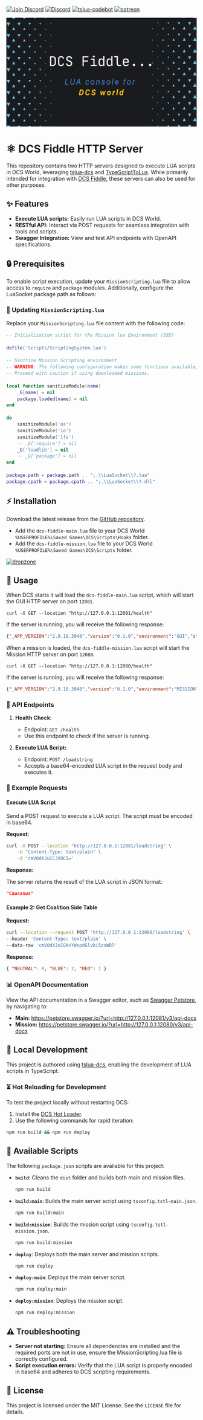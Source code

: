 [![Join Discord](https://img.shields.io/badge/Join-blue?logo=discord&label=Discord)](https://discord.gg/bT7BEHn5RD)
[![Discord](https://img.shields.io/discord/738118932937834566?logo=discord&label=Discord)](https://discord.com/channels/738118932937834566/1178991295260278785)
[![tslua-codebot](https://img.shields.io/badge/CodeBot-tslua%20dcs-blue?logo=openai)](https://chat.openai.com/g/g-6643nUbup-tslua-dcs-codebot)
[![patreon](https://img.shields.io/badge/Patreon-flyingdice-red?logo=patreon)](https://patreon.com/flyingdice)

![logo](index.png)

# ⚛️ DCS Fiddle HTTP Server

This repository contains two HTTP servers designed to execute LUA scripts in DCS World, leveraging [tslua-dcs](https://tslua-dcs.pages.dev/) and [TypeScriptToLua](https://typescripttolua.github.io/). While primarily intended for integration with [DCS Fiddle](https://dcsfiddle.pages.dev/), these servers can also be used for other purposes.

## ✨ Features

- **Execute LUA scripts:** Easily run LUA scripts in DCS World.
- **RESTful API:** Interact via POST requests for seamless integration with tools and scripts.
- **Swagger Integration:** View and test API endpoints with OpenAPI specifications.

## 🔒 Prerequisites

To enable script execution, update your `MissionScripting.lua` file to allow access to `require` and `package` modules. Additionally, configure the LuaSocket package path as follows:

### 🔧 Updating `MissionScripting.lua`

Replace your `MissionScripting.lua` file content with the following code:

```lua
-- Initialization script for the Mission lua Environment (SSE)

dofile('Scripts/ScriptingSystem.lua')

-- Sanitize Mission Scripting environment
-- WARNING: The following configuration makes some functions available, potentially exposing risks.
-- Proceed with caution if using downloaded missions.

local function sanitizeModule(name)
    _G[name] = nil
    package.loaded[name] = nil
end

do
    sanitizeModule('os')
    sanitizeModule('io')
    sanitizeModule('lfs')
    -- _G['require'] = nil
    _G['loadlib'] = nil
    -- _G['package'] = nil
end

package.path = package.path .. ";.\\LuaSocket\\?.lua"
package.cpath = package.cpath .. ";.\\LuaSocket\\?.dll"
```

## ⚡️ Installation

Download the latest release from the [GitHub repository](https://github.com/flying-dice/dcsfiddle-server/releases).

- Add the `dcs-fiddle-main.lua` file to your DCS World `%USERPROFILE%\Saved Games\DCS\Scripts\Hooks` folder.
- Add the `dcs-fiddle-mission.lua` file to your DCS World `%USERPROFILE%\Saved Games\DCS\Scripts` folder.

[![dropzone](https://dcs-dropzone-registry-viewer.pages.dev/download.svg)](https://dcs-dropzone-registry-viewer.pages.dev/#/dcs-fiddle)

## 🚀 Usage

When DCS starts it will load the `dcs-fiddle-main.lua` script, which will start the GUI HTTP server on port `12081`. 

```shell
curl -X GET --location "http://127.0.0.1:12081/health"
```

If the server is running, you will receive the following response:
```json
{"_APP_VERSION":"2.9.10.3948","version":"0.1.0","environment":"GUI","status":"OK","_VERSION":"Lua 5.1","_ARCHITECTURE":"x86_64"}
```

When a mission is loaded, the `dcs-fiddle-mission.lua` script will start the Mission HTTP server on port `12080`.

```shell
curl -X GET --location "http://127.0.0.1:12080/health"
```

If the server is running, you will receive the following response:

```json
{"_APP_VERSION":"2.9.10.3948","version":"0.1.0","environment":"MISSION","status":"OK","_VERSION":"Lua 5.1","_ARCHITECTURE":"x86_64"}
```

### 🔄 API Endpoints

1. **Health Check:**
    - Endpoint: `GET /health`
    - Use this endpoint to check if the server is running.

2. **Execute LUA Script:**
    - Endpoint: `POST /loadstring`
    - Accepts a base64-encoded LUA script in the request body and executes it.

### 📃 Example Requests

#### Execute LUA Script

Send a POST request to execute a LUA script. The script must be encoded in base64.

**Request:**

```bash
curl -X POST --location "http://127.0.0.1:12081/loadstring" \
    -H "Content-Type: text/plain" \
    -d 'cmV0dXJuICJVUCI='
```

**Response:**

The server returns the result of the LUA script in JSON format:

```json
"Caucasus"
```

#### Example 2: Get Coalition Side Table

**Request:**

```bash
curl --location --request POST 'http://127.0.0.1:12080/loadstring' \
--header 'Content-Type: text/plain' \
--data-raw 'cmV0dXJuIGNvYWxpdGlvbi5zaWRl'
```

**Response:**

```json
{ "NEUTRAL": 0, "BLUE": 2, "RED": 1 }
```

### 📊 OpenAPI Documentation

View the API documentation in a Swagger editor, such as [Swagger Petstore](https://petstore.swagger.io/), by navigating to:

- **Main:** https://petstore.swagger.io/?url=http://127.0.0.1:12081/v3/api-docs
- **Mission:** https://petstore.swagger.io/?url=http://127.0.0.1:12080/v3/api-docs

## 🔧 Local Development

This project is authored using [tslua-dcs](https://tslua-dcs.pages.dev/), enabling the development of LUA scripts in TypeScript.

### ⏳ Hot Reloading for Development

To test the project locally without restarting DCS:

1. Install the [DCS Hot Loader](https://github.com/flying-dice/dcs-hot-loader).
2. Use the following commands for rapid iteration:

```bash
npm run build && npm run deploy
```

## 📃 Available Scripts

The following `package.json` scripts are available for this project:

- **`build`**: Cleans the `dist` folder and builds both main and mission files.
  ```bash
  npm run build
  ```
- **`build:main`**: Builds the main server script using `tsconfig.tstl-main.json`.
  ```bash
  npm run build:main
  ```
- **`build:mission`**: Builds the mission script using `tsconfig.tstl-mission.json`.
  ```bash
  npm run build:mission
  ```
- **`deploy`**: Deploys both the main server and mission scripts.
  ```bash
  npm run deploy
  ```
- **`deploy:main`**: Deploys the main server script.
  ```bash
  npm run deploy:main
  ```
- **`deploy:mission`**: Deploys the mission script.
  ```bash
  npm run deploy:mission
  ```

## ⚠️ Troubleshooting

- **Server not starting:** Ensure all dependencies are installed and the required ports are not in use, ensure the MissionScripting.lua file is correctly configured.
- **Script execution errors:** Verify that the LUA script is properly encoded in base64 and adheres to DCS scripting requirements.

## 📜 License

This project is licensed under the MIT License. See the `LICENSE` file for details.

